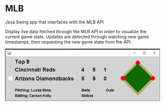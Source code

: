 # MLB
Java Swing app that interfaces with the MLB API

Display live data fetched through the MLB API in order to visualize the current game state.
Updates are detected through watching new game timestamps, then requesting the new game state from the API.

![Live Game: April 20](live.jpg)
